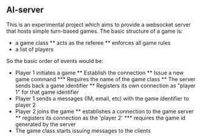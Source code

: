 AI-server
---------
This is an experimental project which aims to provide a websocket server that hosts
simple turn-based games.
The basic structure of a game is:
* a game class
** acts as the referee
** enforces all game rules
* a list of players

So the basic order of events would be:
* Player 1 initiates a game
** Establish the connection
** Issue a new game command
*** Requires the name of the game class
** The server sends back a game identifier
** Registers its own connection as "player 1" for that game identifier
* Player 1 sends a messages (IM, email, etc) with the game identifier to player 2
* Player 2 joins the game
** establishes a connection to the game server
** registers its connection as the 'player 2'
*** requires the game id generated by the server
* The game class starts issuing messages to the clients

